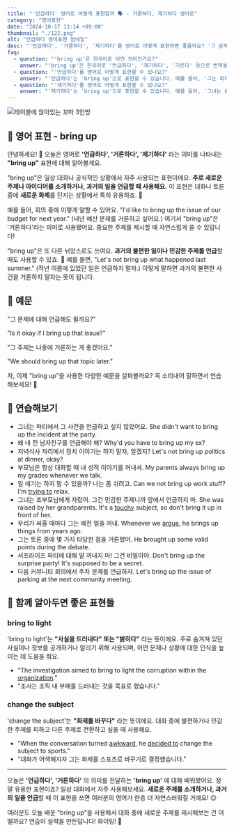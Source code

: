 ```yaml
---
title: "'언급하다' 영어로 어떻게 표현할까 🗣️ - 거론하다, 제기하다 영어로"
category: "영어표현"
date: "2024-10-17 13:14 +09:00"
thumbnail: "./122.png"
alt: "언급하다 영어표현 썸네일"
desc: "'언급하다', '거론하다', '제기하다'를 영어로 어떻게 표현하면 좋을까요? '그 문제에 대해 언급해도 될까요?'와 '그 주제는 나중에 거론하는 게 좋겠어요.' 등을 영어로 표현하는 법을 배워봅시다. 다양한 예문을 통해서 연습하고 본인의 표현으로 만들어 보세요."
faq:
  - question: "'bring up'은 한국어로 어떤 의미인가요?"
    answer: "'bring up'은 한국어로 '언급하다', '제기하다', '기르다' 등으로 번역될 수 있습니다. 주로 어떤 주제나 이야기를 꺼낼 때 사용됩니다."
  - question: "'언급하다'를 영어로 어떻게 표현할 수 있나요?"
    answer: "'언급하다'는 'bring up'으로 표현할 수 있습니다. 예를 들어, '그는 회의에서 그 주제를 언급했다'는 'He brought up that topic in the meeting'으로 말할 수 있습니다."
  - question: "'제기하다'를 영어로 어떻게 표현할 수 있나요?"
    answer: "'제기하다'는 'bring up'으로 표현할 수 있습니다. 예를 들어, '그녀는 문제를 제기했다'는 'She brought up the issue'로 말할 수 있습니다."
---
```


![테이블에 앉아있는 꼬마 3인방](./122-1.jpg)

## 🌟 영어 표현 - bring up

안녕하세요! 👋 오늘은 영어로 **'언급하다', '거론하다', '제기하다'** 라는 의미를 나타내는 **"bring up"** 표현에 대해 알아볼게요.

"bring up"은 일상 대화나 공식적인 상황에서 자주 사용되는 표현이에요. **주로 새로운 주제나 아이디어를 소개하거나, 과거의 일을 언급할 때 사용해요.** 이 표현은 대화나 토론 중에 **새로운 화제**를 던지는 상황에서 특히 유용하죠. 💬

예를 들어, 회의 중에 이렇게 말할 수 있어요. "I'd like to bring up the issue of our budget for next year." (내년 예산 문제를 거론하고 싶어요.) 여기서 "bring up"은 '거론하다'라는 의미로 사용됐어요. 중요한 주제를 제시할 때 자연스럽게 쓸 수 있답니다!

"bring up"은 또 다른 뉘앙스로도 쓰여요. **과거의 불편한 일이나 민감한 주제를 언급**할 때도 사용할 수 있죠. 😬 예를 들면, "Let's not bring up what happened last summer." (작년 여름에 있었던 일은 언급하지 말자.) 이렇게 말하면 과거의 불편한 사건을 거론하지 말자는 뜻이 됩니다.

## 📖 예문

"그 문제에 대해 언급해도 될까요?"

"Is it okay if I bring up that issue?"

"그 주제는 나중에 거론하는 게 좋겠어요."

"We should bring up that topic later."

자, 이제 "bring up"을 사용한 다양한 예문을 살펴볼까요? 꼭 소리내어 말하면서 연습해보세요! 🚀

## 💬 연습해보기

<ul data-interactive-list>
  <li data-interactive-item>
    <span data-toggler>그녀는 파티에서 그 사건을 언급하고 싶지 않았어요.</span>
    <span data-answer>She didn't want to bring up the incident at the party.</span>
  </li>
  <li data-interactive-item>
    <span data-toggler>왜 내 전 남자친구를 언급해야 해?</span>
    <span data-answer>Why'd you have to bring up my ex?</span>
  </li>
  <li data-interactive-item>
    <span data-toggler>저녁식사 자리에서 정치 이야기는 하지 말자, 알겠지?</span>
    <span data-answer>Let's not bring up politics at dinner, okay?</span>
  </li>
  <li data-interactive-item>
    <span data-toggler>부모님은 항상 대화할 때 내 성적 이야기를 꺼내셔.</span>
    <span data-answer>My parents always bring up my grades whenever we talk.</span>
  </li>
  <li data-interactive-item>
    <span data-toggler>일 얘기는 하지 말 수 있을까? 나는 좀 쉬려고.</span>
    <span data-answer>Can we not bring up work stuff? I'm <a href="/blog/in-english/117.try-to/">trying to</a> relax.</span>
  </li>
  <li data-interactive-item>
    <span data-toggler>그녀는 조부모님에게 자랐어. 그건 민감한 주제니까 앞에서 언급하지 마.</span>
    <span data-answer>She was raised by her grandparents. It's a <a href="/blog/in-english/131.touchy/">touchy</a> subject, so don't bring it up in front of her.</span>
  </li>
  <li data-interactive-item>
    <span data-toggler>우리가 싸울 때마다 그는 예전 일을 꺼내.</span>
    <span data-answer>Whenever we <a href="/blog/in-english/132.argue/">argue</a>, he brings up things from years ago.</span>
  </li>
  <li data-interactive-item>
    <span data-toggler>그는 토론 중에 몇 가지 타당한 점을 거론했어.</span>
    <span data-answer>He brought up some valid points during the debate.</span>
  </li>
  <li data-interactive-item>
    <span data-toggler>서프라이즈 파티에 대해 말 꺼내지 마! 그건 비밀이야.</span>
    <span data-answer>Don't bring up the surprise party! It's supposed to be a secret.</span>
  </li>
  <li data-interactive-item>
    <span data-toggler>다음 커뮤니티 회의에서 주차 문제를 언급하자.</span>
    <span data-answer>Let's bring up the issue of parking at the next community meeting.</span>
  </li>
</ul>

## 🤝 함께 알아두면 좋은 표현들

### bring to light

'bring to light'는 **"사실을 드러내다" 또는 "밝히다"** 라는 뜻이에요. 주로 숨겨져 있던 사실이나 정보를 공개하거나 알리기 위해 사용되며, 어떤 문제나 상황에 대한 인식을 높이는 데 도움을 줘요.

- "The investigation aimed to bring to light the corruption within the [organization](/blog/in-english/533.organization/)."
- "조사는 조직 내 부패를 드러내는 것을 목표로 했습니다."

### change the subject

'change the subject'는 **"화제를 바꾸다"** 라는 뜻이에요. 대화 중에 불편하거나 민감한 주제를 피하고 다른 주제로 전환하고 싶을 때 사용해요.

- "When the conversation turned <a href="/blog/in-english/124.awkward/">awkward</a>, he [decided to](/blog/in-english/062.decide-to/) change the subject to sports."
- "대화가 어색해지자 그는 화제를 스포츠로 바꾸기로 결정했습니다."

---

오늘은 **'언급하다', '거론하다'** 의 의미를 전달하는 **'bring up'** 에 대해 배워봤어요. 정말 유용한 표현이죠? 일상 대화에서 자주 사용해보세요. **새로운 주제를 소개하거나, 과거의 일을 언급**할 때 이 표현을 쓰면 여러분의 영어가 한층 더 자연스러워질 거예요! 😉

여러분도 오늘 배운 "bring up"을 사용해서 대화 중에 새로운 주제를 제시해보는 건 어떨까요? 연습이 실력을 만든답니다! 화이팅! 💪
